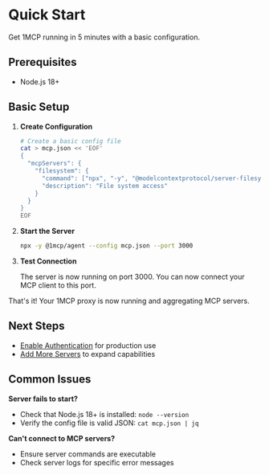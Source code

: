 # Quick Start

Get 1MCP running in 5 minutes with a basic configuration.

## Prerequisites

- Node.js 18+

## Basic Setup

1.  **Create Configuration**

    ```bash
    # Create a basic config file
    cat > mcp.json << 'EOF'
    {
      "mcpServers": {
        "filesystem": {
          "command": ["npx", "-y", "@modelcontextprotocol/server-filesystem", "/tmp"],
          "description": "File system access"
        }
      }
    }
    EOF
    ```

2.  **Start the Server**

    ```bash
    npx -y @1mcp/agent --config mcp.json --port 3000
    ```

3.  **Test Connection**

    The server is now running on port 3000. You can now connect your MCP client to this port.

That's it! Your 1MCP proxy is now running and aggregating MCP servers.

## Next Steps

- [Enable Authentication](/guide/authentication) for production use
- [Add More Servers](/guide/configuration) to expand capabilities

## Common Issues

**Server fails to start?**

- Check that Node.js 18+ is installed: `node --version`
- Verify the config file is valid JSON: `cat mcp.json | jq`

**Can't connect to MCP servers?**

- Ensure server commands are executable
- Check server logs for specific error messages
